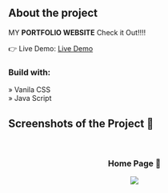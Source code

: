<h2>About the project</h2>

<p>MY <b>PORTFOLIO WEBSITE</b>
Check it Out!!!!</p>

👉 Live Demo: <a href='https://kuldeepkdy.github.io/MY-PORTFOLIO/'>Live Demo</a>

<h3>Build with:</h3>

» Vanila CSS <br>
» Java Script

<h2>Screenshots of the Project 📸</h2>
<br>
<h3 align='center'>Home Page 🏡</h3>

<div align='center'>
<img src=https://github.com/KuldeepKdy/MY-PORTFOLIO/assets/134807119/d4806fa8-108f-4713-84aa-cf2490f72341/>

</div>
